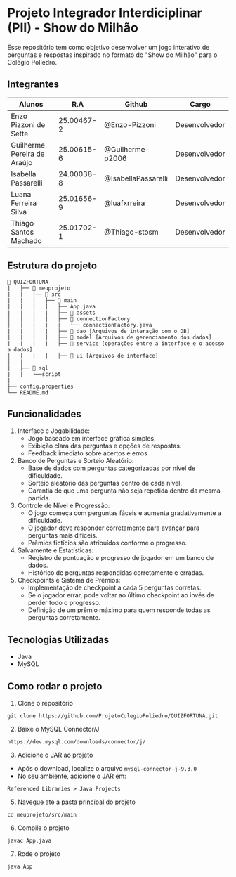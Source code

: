 # Projeto Integrador Interdiciplinar (PII) - Show do Milhão

Esse repositório tem como objetivo desenvolver um jogo interativo de perguntas e 
respostas inspirado no formato do "Show do Milhão" para o Colégio Poliedro.

## Integrantes
|Alunos                               | R.A          | Github              |Cargo          |
|-------------------------------------|--------------|---------------------|---------------|
| Enzo Pizzoni de Sette               | 25.00467-2   | @Enzo-Pizzoni       | Desenvolvedor |
| Guilherme Pereira de Araújo         | 25.00615-6   | @Guilherme-p2006    | Desenvolvedor |
| Isabella Passarelli                 | 24.00038-8   | @IsabellaPassarelli | Desenvolvedor |
| Luana Ferreira Silva                | 25.01656-9   | @luafxrreira        | Desenvolvedor |
| Thiago Santos Machado               | 25.01702-1   | @Thiago-stosm       | Desenvolvedor |

## Estrutura do projeto
```
📁 QUIZFORTUNA
|   ├── 📁 meuprojeto
|   |   │── 📁 src
|   |   |   ├── 📁 main
|   |   |   |   ├── App.java
|   |   |   |   ├── 📁 assets
│   |   |   |   ├── 📁 connectionFactory
│   │   |   |   |   └── connectionFactory.java
|   |   |   |   ├── 📁 dao [Arquivos de interação com o DB]
|   |   |   |   ├── 📁 model [Arquivos de gerenciamento dos dados]
|   |   |   |   ├── 📁 service [operações entre a interface e o acesso a dados]
│   |   |   |   ├── 📁 ui [Arquivos de interface]
│   |
|   ├── 📁 sql
|   |   └──script
|
├── config.properties
└── README.md
```
## Funcionalidades
1. Interface e Jogabilidade:
    - Jogo baseado em interface gráfica simples.
    - Exibição clara das perguntas e opções de respostas.
    - Feedback imediato sobre acertos e erros
2. Banco de Perguntas e Sorteio Aleatório:
    - Base de dados com perguntas categorizadas por nível de dificuldade.
    - Sorteio aleatório das perguntas dentro de cada nível.
    - Garantia de que uma pergunta não seja repetida dentro da mesma partida.
3. Controle de Nível e Progressão:
    - O jogo começa com perguntas fáceis e aumenta gradativamente a dificuldade.
    - O jogador deve responder corretamente para avançar para perguntas mais difíceis.
    - Prêmios fictícios são atribuídos conforme o progresso.
4. Salvamente e Estatísticas:
    - Registro de pontuação e progresso de jogador em um banco de dados.
    - Histórico de perguntas respondidas corretamente e erradas.
5. Checkpoints e Sistema de Prêmios:
    - Implementação de checkpoint a cada 5 perguntas corretas.
    - Se o jogador errar, pode voltar ao último checkpoint ao invés de perder todo o progresso.
    - Definição de um prêmio máximo para quem responde todas as perguntas corretamente.

## Tecnologias Utilizadas
- Java
- MySQL

## Como rodar o projeto
1. Clone o repositório
```
git clone https://github.com/ProjetoColegioPoliedro/QUIZFORTUNA.git
```
2. Baixe o MySQL Connector/J
```
https://dev.mysql.com/downloads/connector/j/
```
3. Adicione o JAR ao projeto 
- Após o download, localize o arquivo ```mysql-connector-j-9.3.0```
- No seu ambiente, adicione o JAR em:
```
Referenced Libraries > Java Projects
```
5. Navegue até a pasta principal do projeto
``` 
cd meuprojeto/src/main
```
6. Compile o projeto
``` 
javac App.java
```
7. Rode o projeto
```
java App
```